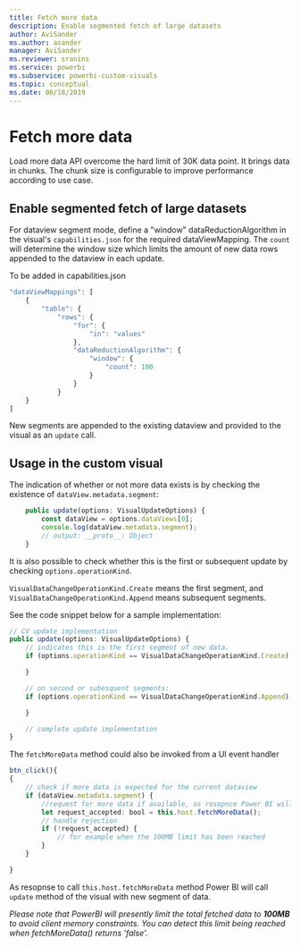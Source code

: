 ```yaml
---
title: Fetch more data
description: Enable segmented fetch of large datasets
author: AviSander
ms.author: asander
manager: AviSander
ms.reviewer: sranins
ms.service: powerbi
ms.subservice: powerbi-custom-visuals
ms.topic: conceptual
ms.date: 06/18/2019
---
```


# Fetch more data

Load more data API overcome the hard limit of 30K data point. It brings data in chunks. The chunk size is configurable to improve performance according to use case.  

## Enable segmented fetch of large datasets

For dataview segment mode, define a "window" dataReductionAlgorithm in the visual's `capabilities.json` for the required dataViewMapping.
The `count` will determine the window size which limits the amount of new data rows appended to the dataview in each update. 

To be added in capabilities.json 
 
```typescript
"dataViewMappings": [
    { 
        "table": { 
            "rows": { 
                "for": {
                    "in": "values"
                }, 
                "dataReductionAlgorithm": { 
                    "window": { 
                        "count": 100 
                    } 
                } 
            } 
    }
] 
```
New segments are appended to the existing dataview and provided to the visual as an `update` call.

## Usage in the custom visual

The indication of whether or not more data exists is by checking the existence of `dataView.metadata.segment`: 
```typescript
    public update(options: VisualUpdateOptions) {
        const dataView = options.dataViews[0];
        console.log(dataView.metadata.segment);
        // output: __proto__: Object
    }
```

It is also possible to check whether this is the first or subsequent update by checking `options.operationKind`.

`VisualDataChangeOperationKind.Create` means the first segment, and `VisualDataChangeOperationKind.Append` means subsequent segments.

See the code snippet below for a sample implementation:
```typescript
// CV update implementation
public update(options: VisualUpdateOptions) {
	// indicates this is the first segment of new data.
	if (options.operationKind == VisualDataChangeOperationKind.Create) {

	} 

	// on second or subesquent segments:
	if (options.operationKind == VisualDataChangeOperationKind.Append) {

	}

	// complete update implementation
}
```

The `fetchMoreData` method could also be invoked from a UI event handler
```typescript
btn_click(){
{
	// check if more data is expected for the current dataview
	if (dataView.metadata.segment) {
		//request for more data if available, as resopnce Power BI will call update method
		let request_accepted: bool = this.host.fetchMoreData();
		// handle rejection
		if (!request_accepted) {
			// for example when the 100MB limit has been reached
		}
	}

}
```

As resopnse to call `this.host.fetchMoreData` method Power BI will call `update` method of the visual with new segment of data.

*Please note that PowerBI will presently limit the total fetched data to **100MB** to avoid client memory constraints. You can detect this limit being reached when fetchMoreData() returns 'false'.*
